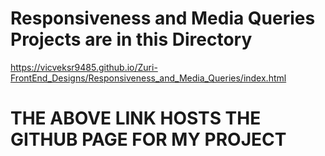 # Responsiveness and Media Queries Projects are in this Directory

https://vicveksr9485.github.io/Zuri-FrontEnd_Designs/Responsiveness_and_Media_Queries/index.html

# THE ABOVE LINK HOSTS THE GITHUB PAGE FOR MY PROJECT
